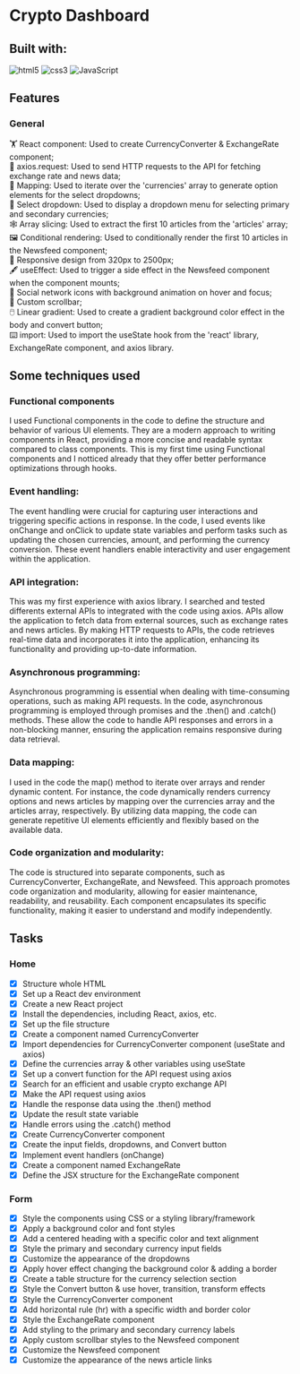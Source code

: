 # Crypto Dashboard

## Built with:

![html5](https://img.shields.io/badge/HTML5-E34F26?style=for-the-badge&logo=html5&logoColor=white) ![css3](https://img.shields.io/badge/CSS3-1572B6?style=for-the-badge&logo=css3&logoColor=white)   ![JavaScript](https://img.shields.io/badge/JavaScript-323330?style=for-the-badge&logo=javascript&logoColor=F7DF1E)

## Features

### General
:weight_lifting: React component: Used to create CurrencyConverter & ExchangeRate component; <br>
:roller_coaster: axios.request: Used to send HTTP requests to the API for fetching exchange rate and news data; <br>
:hamburger: Mapping: Used to iterate over the 'currencies' array to generate option elements for the select dropdowns; <br>
:ferris_wheel: Select dropdown: Used to display a dropdown menu for selecting primary and secondary currencies; <br>
:spider_web: Array slicing: Used to extract the first 10 articles from the 'articles' array; <br>
:framed_picture: Conditional rendering: Used to conditionally render the first 10 articles in the Newsfeed component; <br>
:iphone: Responsive design from 320px to 2500px; <br>
:fountain_pen: useEffect: Used to trigger a side effect in the Newsfeed component when the component mounts; <br>
:roller_coaster: Social network icons with background animation on hover and focus; <br>
:barber: Custom scrollbar; <br>
:computer_mouse: Linear gradient: Used to create a gradient background color effect in the body and convert button; <br>
:keyboard: import: Used to import the useState hook from the 'react' library, ExchangeRate component, and axios library.

## Some techniques used 

### Functional components

I used Functional components in the code to define the structure and behavior of various UI elements. They are a modern approach to writing components in React, providing a more concise and readable syntax compared to class components. This is my first time using Functional components and I notticed already that they offer better performance optimizations through hooks.

### Event handling:

The event handling were crucial for capturing user interactions and triggering specific actions in response. In the code, I used events like onChange and onClick to update state variables and perform tasks such as updating the chosen currencies, amount, and performing the currency conversion. These event handlers enable interactivity and user engagement within the application.


### API integration: 

This was my first experience with axios library. I searched and tested differents external APIs to integrated with the code using axios. APIs allow the application to fetch data from external sources, such as exchange rates and news articles. By making HTTP requests to APIs, the code retrieves real-time data and incorporates it into the application, enhancing its functionality and providing up-to-date information.

### Asynchronous programming: 

Asynchronous programming is essential when dealing with time-consuming operations, such as making API requests. In the code, asynchronous programming is employed through promises and the .then() and .catch() methods. These allow the code to handle API responses and errors in a non-blocking manner, ensuring the application remains responsive during data retrieval.

### Data mapping: 

I used in the code the map() method to iterate over arrays and render dynamic content. For instance, the code dynamically renders currency options and news articles by mapping over the currencies array and the articles array, respectively. By utilizing data mapping, the code can generate repetitive UI elements efficiently and flexibly based on the available data.

### Code organization and modularity:

The code is structured into separate components, such as CurrencyConverter, ExchangeRate, and Newsfeed. This approach promotes code organization and modularity, allowing for easier maintenance, readability, and reusability. Each component encapsulates its specific functionality, making it easier to understand and modify independently.

## Tasks
### Home
- [X] Structure whole HTML
- [X] Set up a React dev environment
- [X] Create a new React project
- [X] Install the dependencies, including React, axios, etc.
- [X] Set up the file structure
- [X] Create a component named CurrencyConverter
- [X] Import dependencies for CurrencyConverter component (useState and axios)
- [X] Define the currencies array & other variables using useState
- [X] Set up a convert function for the API request using axios
- [X] Search for an efficient and usable crypto exchange API
- [X] Make the API request using axios 
- [X] Handle the response data using the .then() method
- [X] Update the result state variable 
- [X] Handle errors using the .catch() method
- [X] Create CurrencyConverter component
- [X] Create the input fields, dropdowns, and Convert button
- [X] Implement event handlers (onChange)
- [X] Create a component named ExchangeRate
- [X] Define the JSX structure for the ExchangeRate component

### Form
- [X] Style the components using CSS or a styling library/framework
- [X] Apply a background color and font styles
- [X] Add a centered heading with a specific color and text alignment 
- [X] Style the primary and secondary currency input fields 
- [X] Customize the appearance of the dropdowns
- [X] Apply hover effect changing the background color & adding a border
- [X] Create a table structure for the currency selection section 
- [X] Style the Convert button & use hover, transition, transform effects 
- [X] Style the CurrencyConverter component
- [X] Add horizontal rule (hr) with a specific width and border color
- [X] Style the ExchangeRate component 
- [X] Add styling to the primary and secondary currency labels
- [X] Apply custom scrollbar styles to the Newsfeed component
- [X] Customize the Newsfeed component
- [X] Customize the appearance of the news article links

